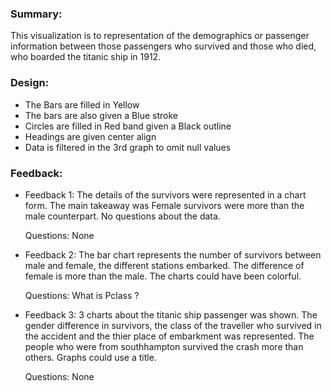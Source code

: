 ### Summary:

This visualization is to representation of the demographics or passenger information between those passengers who survived and those who died, who boarded the titanic ship in 1912.

### Design:

 * The Bars are filled in Yellow
 * The bars are also given a Blue stroke
 * Circles are filled in Red band given a Black outline
 * Headings are given center align
 * Data is filtered in the 3rd graph to omit null values

### Feedback:

* Feedback 1:
The details of the survivors were represented in a chart form. The main takeaway was Female survivors were more than the male counterpart. No questions about the data. 

	Questions: None

* Feedback 2:
The bar chart represents the number of survivors between male and female, the different stations embarked. The difference of female is more than the male. The charts could have been colorful.

	Questions: What is Pclass ?


* Feedback 3:
3 charts about the titanic ship passenger was shown. The gender difference in survivors, the class of the traveller who survived in the accident and the thier place of embarkment was represented. The people who were from southhampton survived the crash more than others. Graphs could use a title.
	
    Questions: None
